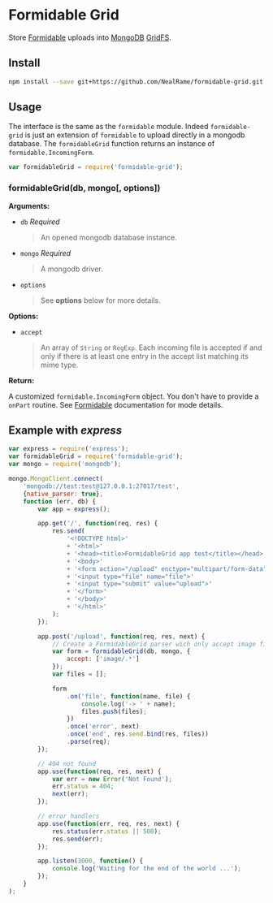 Formidable Grid
===============

Store [Formidable](https://github.com/felixge/node-formidable) uploads into
[MongoDB](http://www.mongodb.org)
[GridFS](http://docs.mongodb.org/manual/core/gridfs/?_ga=1.85784351.701162369.1410014968).

## Install

```sh
npm install --save git+https://github.com/NealRame/formidable-grid.git
```

## Usage

The interface is the same as the `formidable` module. Indeed `formidable-grid`
is just an extension of `formidable` to upload directly in a mongodb database.
The `formidableGrid` function returns an instance of `formidable.IncomingForm`.

```js
var formidableGrid = require('formidable-grid');
```

### formidableGrid(db, mongo[, options])

**Arguments:**

- `db` _Required_

  > An opened mongodb database instance.

- `mongo` _Required_

  > A mongodb driver.

- `options`

  > See **options** below for more details.

**Options:**

- `accept`

  > An array of `String` or `RegExp`. Each incoming file is accepted if and
  > only if there is at least one entry in the accept list matching its mime
  > type.

**Return:**

A customized `formidable.IncomingForm` object. You don't have to provide a
`onPart` routine. See [Formidable](https://github.com/felixge/node-formidable)
documentation for mode details.

## Example with _**express**_

```js
var express = require('express');
var formidableGrid = require('formidable-grid');
var mongo = require('mongodb');

mongo.MongoClient.connect(
    'mongodb://test:test@127.0.0.1:27017/test',
    {native_parser: true},
    function (err, db) {
        var app = express();

        app.get('/', function(req, res) {
            res.send(
                '<!DOCTYPE html>'
                + '<html>'
                + '<head><title>FormidableGrid app test</title></head>'
                + '<body>'
                + '<form action="/upload" enctype="multipart/form-data" method="post">'
                + '<input type="file" name="file">'
                + '<input type="submit" value="upload">'
                + '</form>'
                + '</body>'
                + '</html>'
            );
        });

        app.post('/upload', function(req, res, next) {
            // Create a FormidableGrid parser wich only accept image files.
            var form = formidableGrid(db, mongo, {
                accept: ['image/.*']
            });
            var files = [];

            form
                .on('file', function(name, file) {
                    console.log('-> ' + name);
                    files.push(files);
                })
                .once('error', next)
                .once('end', res.send.bind(res, files))
                .parse(req);
        });

        // 404 not found
        app.use(function(req, res, next) {
            var err = new Error('Not Found');
            err.status = 404;
            next(err);
        });

        // error handlers
        app.use(function(err, req, res, next) {
            res.status(err.status || 500);
            res.send(err);
        });

        app.listen(3000, function() {
            console.log('Waiting for the end of the world ...');
        });
    }
);
```
